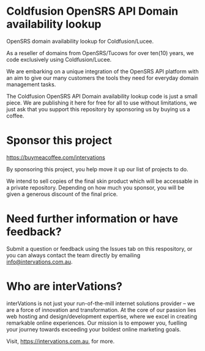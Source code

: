 # Coldfusion OpenSRS API Domain availability lookup
OpenSRS domain availability lookup for Coldfusion/Lucee.

As a reseller of domains from OpenSRS/Tucows for over ten(10) years, we code exclusively using Coldfusion/Lucee.

We are embarking on a unique integration of the OpenSRS API platform with an aim to give our many customers the tools they need for everyday domain management tasks.

The Coldfusion OpenSRS API Domain availability lookup code is just a small piece. We are publishing it here for free for all to use without limitations, we just ask that you support this repository by sponsoring us by buying us a coffee.

# Sponsor this project
https://buymeacoffee.com/intervations

By sponsoring this project, you help move it up our list of projects to do.

We intend to sell copies of the final skin product which will be accessable in a private repository. Depending on how much you sponsor, you will be given a generous discount of the final price.

# Need further information or have feedback?

Submit a question or feedback using the Issues tab on this respository, or you can always contact the team directly by emailing info@intervations.com.au.

# Who are interVations?

interVations is not just your run-of-the-mill internet solutions provider – we are a force of innovation and transformation. At the core of our passion lies web hosting and design/development expertise, where we excel in creating remarkable online experiences. Our mission is to empower you, fuelling your journey towards exceeding your boldest online marketing goals.

Visit, https://intervations.com.au, for more.
